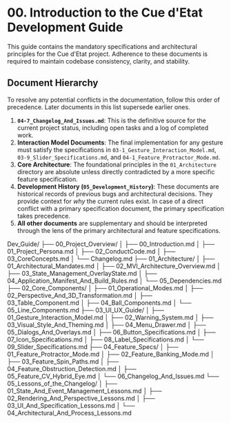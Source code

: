 # 00. Introduction to the Cue d'Etat Development Guide

This guide contains the mandatory specifications and architectural principles for the Cue d'Etat
project. Adherence to these documents is required to maintain codebase consistency, clarity, and
stability.

## Document Hierarchy

To resolve any potential conflicts in the documentation, follow this order of precedence. Later
documents in this list supersede earlier ones.

1. **`04-7_Changelog_And_Issues.md`**: This is the definitive source for the current project status,
   including open tasks and a log of completed work.
2. **Interaction Model Documents**: The final implementation for any gesture must satisfy the
   specifications in `03-1_Gesture_Interaction_Model.md`, `03-9_Slider_Specifications.md`, and
   `04-1_Feature_Protractor_Mode.md`.
3. **Core Architecture**: The foundational principles in the `01_Architecture` directory are
   absolute unless directly contradicted by a more specific feature specification.
4. **Development History (`05_Development_History`)**: These documents are historical records of
   previous bugs and architectural decisions. They provide context for *why* the current rules
   exist. In case of a direct conflict with a primary specification document, the primary
   specification takes precedence.
5. **All other documents** are supplementary and should be interpreted through the lens of the
   primary architectural and feature specifications.

Dev_Guide/
├── 00_Project_Overview/
│ ├── 00_Introduction.md
│ ├── 01_Project_Persona.md
│ ├── 02_ConductCode.md
│ ├── 03_CoreConcepts.md
│ └── Changelog.md
├── 01_Architecture/
│ ├── 01_Architectural_Mandates.md
│ ├── 02_MVI_Architecture_Overview.md
│ ├── 03_State_Management_OverlayState.md
│ ├── 04_Application_Manifest_And_Build_Rules.md
│ └── 05_Dependencies.md
├── 02_Core_Components/
│ ├── 01_Operational_Modes.md
│ ├── 02_Perspective_And_3D_Transformation.md
│ ├── 03_Table_Component.md
│ ├── 04_Ball_Components.md
│ └── 05_Line_Components.md
├── 03_UI_UX_Guide/
│ ├── 01_Gesture_Interaction_Model.md
│ ├── 02_Warning_System.md
│ ├── 03_Visual_Style_And_Theming.md
│ ├── 04_Menu_Drawer.md
│ ├── 05_Dialogs_And_Overlays.md
│ ├── 06_Button_Specifications.md
│ ├── 07_Icon_Specifications.md
│ ├── 08_Label_Specifications.md
│ └── 09_Slider_Specifications.md
├── 04_Feature_Specs/
│ ├── 01_Feature_Protractor_Mode.md
│ ├── 02_Feature_Banking_Mode.md
│ ├── 03_Feature_Spin_Paths.md
│ ├── 04_Feature_Obstruction_Detection.md
│ ├── 05_Feature_CV_Hybrid_Eye.md
│ └── 06_Changelog_And_Issues.md
└── 05_Lessons_of_the_Changelog/
│ ├── 01_State_And_Event_Management_Lessons.md
│ ├── 02_Rendering_And_Perspective_Lessons.md
│ ├── 03_UI_And_Specification_Lessons.md
│ └── 04_Architectural_And_Process_Lessons.md